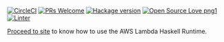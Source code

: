 [![CircleCI](https://circleci.com/gh/theam/aws-lambda-haskell-runtime.svg?style=shield)](https://circleci.com/gh/theam/aws-lambda-haskell-runtime)
[![PRs Welcome](https://img.shields.io/badge/PRs-welcome-brightgreen.svg?style=shield)](http://makeapullrequest.com)
[![Hackage version](https://img.shields.io/hackage/v/aws-lambda-haskell-runtime.svg)](https://hackage.haskell.org/package/aws-lambda-haskell-runtime)
[![Open Source Love png1](https://raw.githubusercontent.com/ellerbrock/open-source-badges/master/badges/open-source-v1/open-source.png)](https://github.com/ellerbrock/open-source-badges/)
[![Linter](https://img.shields.io/badge/code%20style-HLint-brightgreen.svg)](https://github.com/ndmitchell/hlint)

[Proceed to site](https://theam.github.io/aws-lambda-haskell-runtime) to know how to use the AWS Lambda Haskell Runtime.
